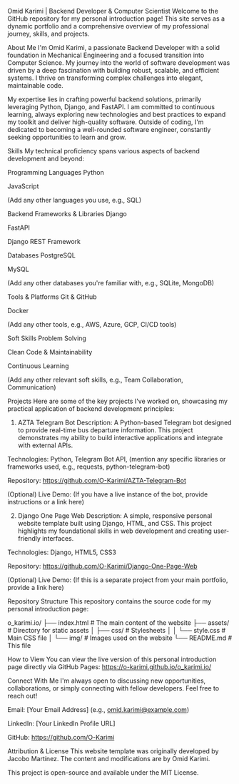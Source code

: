 Omid Karimi | Backend Developer & Computer Scientist
Welcome to the GitHub repository for my personal introduction page! This site serves as a dynamic portfolio and a comprehensive overview of my professional journey, skills, and projects.

About Me
I'm Omid Karimi, a passionate Backend Developer with a solid foundation in Mechanical Engineering and a focused transition into Computer Science. My journey into the world of software development was driven by a deep fascination with building robust, scalable, and efficient systems. I thrive on transforming complex challenges into elegant, maintainable code.

My expertise lies in crafting powerful backend solutions, primarily leveraging Python, Django, and FastAPI. I am committed to continuous learning, always exploring new technologies and best practices to expand my toolkit and deliver high-quality software. Outside of coding, I'm dedicated to becoming a well-rounded software engineer, constantly seeking opportunities to learn and grow.

Skills
My technical proficiency spans various aspects of backend development and beyond:

Programming Languages
Python

JavaScript

(Add any other languages you use, e.g., SQL)

Backend Frameworks & Libraries
Django

FastAPI

Django REST Framework

Databases
PostgreSQL

MySQL

(Add any other databases you're familiar with, e.g., SQLite, MongoDB)

Tools & Platforms
Git & GitHub

Docker

(Add any other tools, e.g., AWS, Azure, GCP, CI/CD tools)

Soft Skills
Problem Solving

Clean Code & Maintainability

Continuous Learning

(Add any other relevant soft skills, e.g., Team Collaboration, Communication)

Projects
Here are some of the key projects I've worked on, showcasing my practical application of backend development principles:

1. AZTA Telegram Bot
Description: A Python-based Telegram bot designed to provide real-time bus departure information. This project demonstrates my ability to build interactive applications and integrate with external APIs.

Technologies: Python, Telegram Bot API, (mention any specific libraries or frameworks used, e.g., requests, python-telegram-bot)

Repository: https://github.com/O-Karimi/AZTA-Telegram-Bot

(Optional) Live Demo: (If you have a live instance of the bot, provide instructions or a link here)

2. Django One Page Web
Description: A simple, responsive personal website template built using Django, HTML, and CSS. This project highlights my foundational skills in web development and creating user-friendly interfaces.

Technologies: Django, HTML5, CSS3

Repository: https://github.com/O-Karimi/Django-One-Page-Web

(Optional) Live Demo: (If this is a separate project from your main portfolio, provide a link here)

Repository Structure
This repository contains the source code for my personal introduction page:

o_karimi.io/
├── index.html          # The main content of the website
├── assets/             # Directory for static assets
│   ├── css/            # Stylesheets
│   │   └── style.css   # Main CSS file
│   └── img/            # Images used on the website
└── README.md           # This file

How to View
You can view the live version of this personal introduction page directly via GitHub Pages:
https://o-karimi.github.io/o_karimi.io/

Connect With Me
I'm always open to discussing new opportunities, collaborations, or simply connecting with fellow developers. Feel free to reach out!

Email: [Your Email Address] (e.g., omid.karimi@example.com)

LinkedIn: [Your LinkedIn Profile URL]

GitHub: https://github.com/O-Karimi

Attribution & License
This website template was originally developed by Jacobo Martínez.
The content and modifications are by Omid Karimi.

This project is open-source and available under the MIT License.
